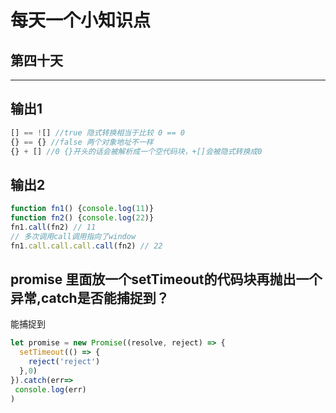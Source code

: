 # 每天一个小知识点
## 第四十天 
---

## 输出1
```js
[] == ![] //true 隐式转换相当于比较 0 == 0
{} == {} //false 两个对象地址不一样 
{} + [] //0 {}开头的话会被解析成一个空代码块，+[]会被隐式转换成0
```
## 输出2
```js
function fn1() {console.log(11)}
function fn2() {console.log(22)}
fn1.call(fn2) // 11
// 多次调用call调用指向了window
fn1.call.call.call.call(fn2) // 22
```
## promise 里面放一个setTimeout的代码块再抛出一个异常,catch是否能捕捉到？
能捕捉到
```js
let promise = new Promise((resolve, reject) => {
  setTimeout(() => {
    reject('reject')
  },0)
}).catch(err=> 
 console.log(err)
)
```